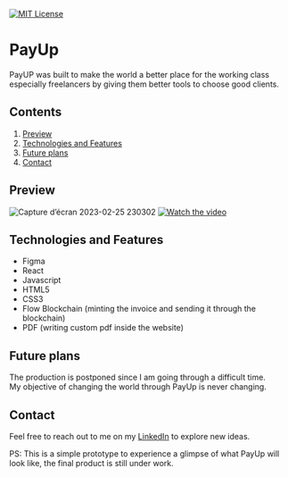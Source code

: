 [![MIT License](https://img.shields.io/badge/License-MIT-green.svg)](https://choosealicense.com/licenses/mit/)
# PayUp
PayUP was built to make the world a better place for the working class especially freelancers by giving them better tools to choose good clients.

 ## Contents
 1. [Preview](#preview)
 2. [Technologies and Features](#technologies-and-features)
 3. [Future plans](#future-plans)
 4. [Contact](#contact)

## Preview

![Capture d’écran 2023-02-25 230302](https://user-images.githubusercontent.com/99765449/221381945-81480ee9-dfed-4e04-80b4-7527ec6e6b84.jpg)
[![Watch the video](https://cdn.discordapp.com/attachments/941095160517894185/1080226384489762886/Capture_decran_2023-02-28_213307.jpg)](https://www.youtube.com/watch?v=aBaFHEevvaE)

## Technologies and Features
- Figma
- React
- Javascript
- HTML5
- CSS3
- Flow Blockchain (minting the invoice and sending it through the blockchain)
- PDF (writing custom pdf inside the website)

## Future plans
The production is postponed since I am going through a difficult time.<br/> My objective of changing the world through PayUp is never changing.

## Contact
Feel free to reach out to me on my [LinkedIn](https://www.linkedin.com/in/hicham-zaadla/) to explore new ideas.

PS: This is a simple prototype to experience a glimpse of what PayUp will look like, the final product is still under work.

